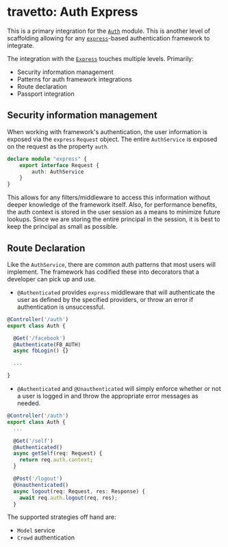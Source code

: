 travetto: Auth Express
===

This is a primary integration for the [`Auth`](https://github.com/travetto/auth) module.  This is another level of scaffolding allowing for any [`express`](https://expressjs.com)-based authentication framework to integrate.  

The integration with the [`Express`](https://github.com/travetto/express) touches multiple levels. Primarily:
* Security information management
* Patterns for auth framework integrations
* Route declaration
* Passport integration

## Security information management
When working with framework's authentication, the user information is exposed via the `express` ```Request``` object.  The entire ```AuthService``` is exposed on the request as the property `auth`.

```typescript
declare module "express" {
	export interface Request {
		auth: AuthService
	}
}
```
This allows for any filters/middleware to access this information without deeper knowledge of the framework itself.  Also, for performance benefits, the auth context is stored in the user session as a means to minimize future lookups. Since we are storing the entire principal in the session, it is best to keep the principal as small as possible.

## Route Declaration
Like the ```AuthService```, there are common auth patterns that most users will implement. The framework has codified these into decorators that a developer can pick up and use.

* ```@Authenticated``` provides `express` middleware that will authenticate the user as defined by the specified providers, or throw an error if authentication is unsuccessful.
```typescript
@Controller('/auth')
export class Auth {

  @Get('/facebook')
  @Authenticate(FB_AUTH)
  async fbLogin() {}

  ...

}
```
* ```@Authenticated``` and ```@Unauthenticated``` will simply enforce whether or not a user is logged in and throw the appropriate error messages as needed.
```typescript
@Controller('/auth')
export class Auth {
  ...

  @Get('/self')
  @Authenticated()
  async getSelf(req: Request) {
    return req.auth.context;
  }

  @Post('/logout')
  @Unauthenticated()
  async logout(req: Request, res: Response) {
    await req.auth.logout(req, res);
  }
```


The supported strategies off hand are:
  - `Model` service
  - `Crowd` authentication